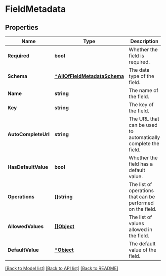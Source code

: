 # FieldMetadata

## Properties
Name | Type | Description | Notes
------------ | ------------- | ------------- | -------------
**Required** | **bool** | Whether the field is required. | [default to null]
**Schema** | [***AllOfFieldMetadataSchema**](AllOfFieldMetadataSchema.md) | The data type of the field. | [default to null]
**Name** | **string** | The name of the field. | [default to null]
**Key** | **string** | The key of the field. | [default to null]
**AutoCompleteUrl** | **string** | The URL that can be used to automatically complete the field. | [optional] [default to null]
**HasDefaultValue** | **bool** | Whether the field has a default value. | [optional] [default to null]
**Operations** | **[]string** | The list of operations that can be performed on the field. | [default to null]
**AllowedValues** | [**[]Object**](.md) | The list of values allowed in the field. | [optional] [default to null]
**DefaultValue** | [***Object**](.md) | The default value of the field. | [optional] [default to null]

[[Back to Model list]](../README.md#documentation-for-models) [[Back to API list]](../README.md#documentation-for-api-endpoints) [[Back to README]](../README.md)

